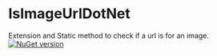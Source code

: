 # IsImageUrlDotNet
Extension and Static method to check if a url is for an image.
[![NuGet version](https://badge.fury.io/nu/IsImageUrlDotNet.svg)](https://badge.fury.io/nu/IsImageUrlDotNet)